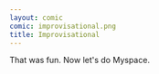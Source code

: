 ```yaml
---
layout: comic
comic: improvisational.png
title: Improvisational
---
```


That was fun. Now let's do Myspace.